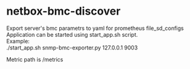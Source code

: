 # netbox-bmc-discover
Export server's bmc parametrs to  yaml for  prometheus file_sd_configs
Application can be started using start_app.sh script. <br />
Example: <br />
./start_app.sh snmp-bmc-exporter.py 127.0.0.1 9003 <br />

Metric path is /metrics <br />
